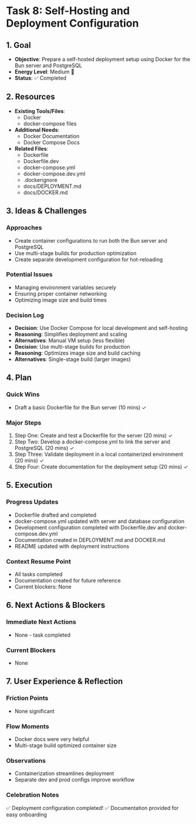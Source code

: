 # Task 8: Self-Hosting and Deployment Configuration

## 1. Goal
- **Objective**: Prepare a self-hosted deployment setup using Docker for the Bun server and PostgreSQL
- **Energy Level**: Medium 🔋
- **Status**: ✅ Completed

## 2. Resources
- **Existing Tools/Files**: 
  - Docker
  - docker-compose files
- **Additional Needs**:
  - Docker Documentation
  - Docker Compose Docs
- **Related Files**: 
  - Dockerfile
  - Dockerfile.dev
  - docker-compose.yml
  - docker-compose.dev.yml
  - .dockerignore
  - docs/DEPLOYMENT.md
  - docs/DOCKER.md

## 3. Ideas & Challenges
### Approaches
- Create container configurations to run both the Bun server and PostgreSQL
- Use multi-stage builds for production optimization
- Create separate development configuration for hot-reloading

### Potential Issues
- Managing environment variables securely
- Ensuring proper container networking
- Optimizing image size and build times

### Decision Log
- **Decision**: Use Docker Compose for local development and self-hosting
- **Reasoning**: Simplifies deployment and scaling
- **Alternatives**: Manual VM setup (less flexible)
- **Decision**: Use multi-stage builds for production
- **Reasoning**: Optimizes image size and build caching
- **Alternatives**: Single-stage build (larger images)

## 4. Plan
### Quick Wins
- Draft a basic Dockerfile for the Bun server (10 mins) ✓

### Major Steps
1. Step One: Create and test a Dockerfile for the server (20 mins) ✓
2. Step Two: Develop a docker-compose.yml to link the server and PostgreSQL (20 mins) ✓
3. Step Three: Validate deployment in a local containerized environment (20 mins) ✓
4. Step Four: Create documentation for the deployment setup (20 mins) ✓

## 5. Execution
### Progress Updates
- Dockerfile drafted and completed
- docker-compose.yml updated with server and database configuration
- Development configuration completed with Dockerfile.dev and docker-compose.dev.yml
- Documentation created in DEPLOYMENT.md and DOCKER.md
- README updated with deployment instructions

### Context Resume Point
- All tasks completed
- Documentation created for future reference
- Current blockers: None

## 6. Next Actions & Blockers
### Immediate Next Actions
- None - task completed

### Current Blockers
- None

## 7. User Experience & Reflection
### Friction Points
- None significant

### Flow Moments
- Docker docs were very helpful
- Multi-stage build optimized container size

### Observations
- Containerization streamlines deployment
- Separate dev and prod configs improve workflow

### Celebration Notes
✅ Deployment configuration completed!
✅ Documentation provided for easy onboarding 